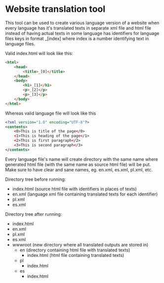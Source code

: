 # Website translation tool

This tool can be used to create various language version of a website when every language has it's translated texts in separate xml file and html file instead of having actual texts in some language has identifiers for language files keys in format _[index] where index is a number identifying text in language files.

Valid index.html will look like this:

```html
<html>
    <head>
        <title>_[0]</title>
    </head>
    <body>
        <h1>_[1]</h1>
        <p>_[2]</p>
        <p>_[3]</p>
    </body>
</html>
```

Whereas valid language file will look like this

```xml
<?xml version="1.0" encoding="UTF-8"?>
<contents>
    <0>This is title of the page</0>
    <1>This is heading of the page</1>
    <2>This is first paragraph</2>
    <3>This is second paragraph</3>
</contents>
```

Every language file's name will create directory with the same name where generated html file (with the same name as source html file) will be put. Make sure to have clear and sane names, eg. en.xml, es.xml, pl.xml, etc.

Directory tree before running:
- index.html (source html file with identifiers in places of texts)
- en.xml (language xml file containing translated texts for each identifier)
- pl.xml
- es.xml

Directory tree after running:
- index.html
- en.xml
- pl.xml
- es.xml
- wwwroot (new directory where all translated outputs are stored in)
    - en (directory containing html file with translated texts)
        - index.html (html file containing translated texts)
    - pl
        - index.html
    - es
        - index.html
